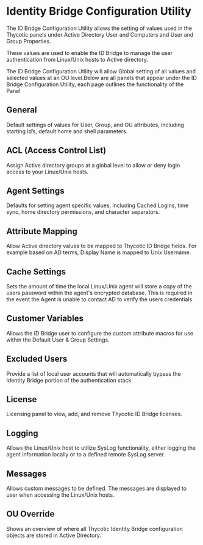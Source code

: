 [title]: # (Configuration Utility)
[tags]: # (introduction)
[priority]: # (2)
# Identity Bridge Configuration Utility

The ID Bridge Configuration Utility allows the setting of values used in the Thycotic panels under Active Directory User and Computers and User and Group Properties.

These values are used to enable the ID Bridge to manage the user authentication from Linux/Unix hosts to Active directory.

The ID Bridge Configuration Utility will allow Global setting of all values and selected values at an OU level.Below are all panels that appear under the ID Bridge Configuration Utility, each page outlines the functionality of the Panel

## General

Default settings of values for User, Group, and OU attributes, including starting Id’s, default home and shell parameters.

## ACL (Access Control List)

Assign Active directory groups at a global level to allow or deny login access to your Linux/Unix hosts.

## Agent Settings

Defaults for setting agent specific values, including Cached Logins, time sync, home directory permissions, and character separators.

## Attribute Mapping

Allow Active directory values to be mapped to Thycotic ID Bridge fields. For example based on AD terms, Display Name is mapped to Unix Username.

## Cache Settings

Sets the amount of time the local Linux/Unix agent will store a copy of the users password within the agent's encrypted database. This is required in the event the Agent is unable to contact AD to verify the users credentials.

## Customer Variables

Allows the ID Bridge user to configure the custom attribute macros for use within the Default User & Group Settings.

## Excluded Users

Provide a list of local user accounts that will automatically bypass the Identity Bridge portion of the authentication stack.

## License

Licensing panel to view, add, and remove Thycotic ID Bridge licenses.

## Logging

Allows the Linux/Unix host to utilize SysLog functionality, either logging the agent information locally or to a defined remote SysLog server.

## Messages

Allows custom messages to be defined. The messages are displayed to user when accessing the Linux/Unix hosts.

## OU Override

Shows an overview of where all Thycotic Identity Bridge configuration objects are stored in Active Directory.

<!-- ## Authentication

Defines ACL and User attribute requirements for authenticating against the Active Directory. Setting of Home directory permissions and syncing of local Linux/Unix passwords with Active Directory. 

## Password Prompts

Defines the Password prompt text the user will see for different access types on the Linux/Unix host.

## *nix Hosts (Not implemented)

Allows the definition of locally defined Linux/Unix accounts that will be allowed to bypass the ID Bridge authentication protocol. These might be users such as root
-->

